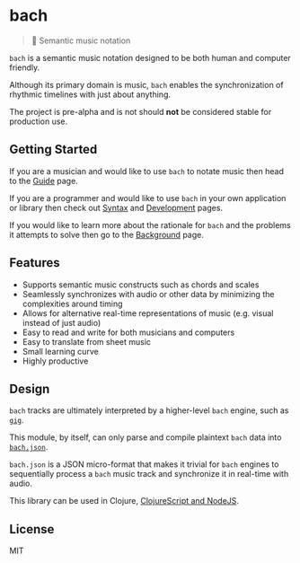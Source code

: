 # bach

> :musical_score: Semantic music notation

`bach` is a semantic music notation designed to be both human and computer friendly.

Although its primary domain is music, `bach` enables the synchronization of rhythmic timelines with just about anything.

The project is pre-alpha and is not should **not** be considered stable for production use.

## Getting Started

If you are a musician and would like to use `bach` to notate music then head to the [Guide](/guide) page.

If you are a programmer and would like to use `bach` in your own application or library then check out [Syntax](/syntax) and [Development](/development) pages.

If you would like to learn more about the rationale for `bach` and the problems it attempts to solve then go to the [Background](/background) page.

## Features

- Supports semantic music constructs such as chords and scales
- Seamlessly synchronizes with audio or other data by minimizing the complexities around timing
- Allows for alternative real-time representations of music (e.g. visual instead of just audio)
- Easy to read and write for both musicians and computers
- Easy to translate from sheet music
- Small learning curve
- Highly productive

## Design

`bach` tracks are ultimately interpreted by a higher-level `bach` engine, such as [`gig`](https://github.com/slurmulon/gig).

This module, by itself, can only parse and compile plaintext `bach` data into [`bach.json`](https://github.com/slurmulon/bach-json-schema).

`bach.json` is a JSON micro-format that makes it trivial for `bach` engines to sequentially process a `bach` music track and synchronize it in real-time with audio.

This library can be used in Clojure, [ClojureScript and NodeJS](/dev#javascript).

## License

MIT

